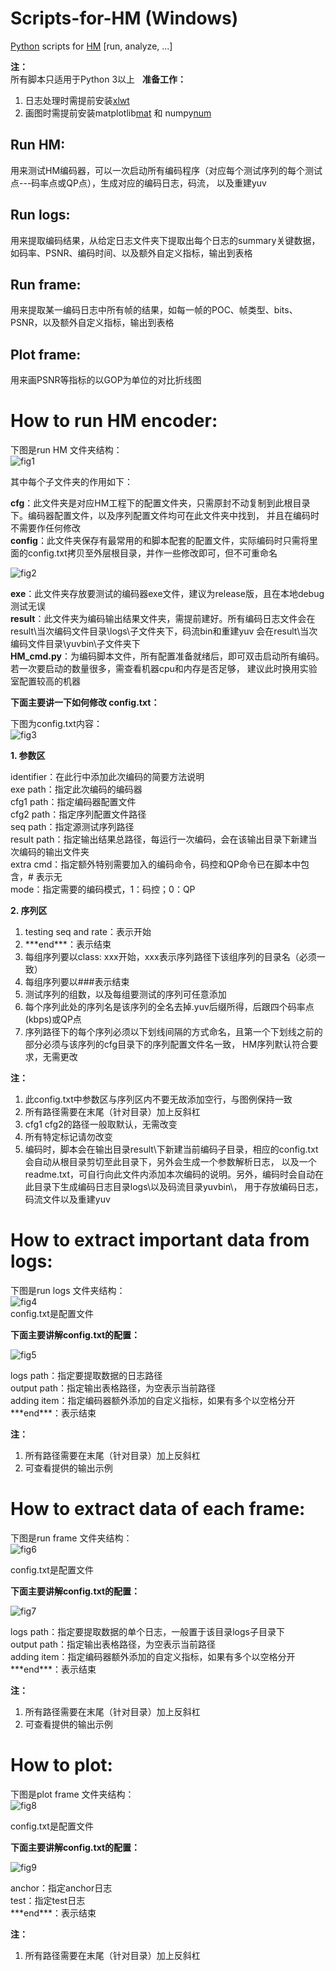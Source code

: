 # Scripts-for-HM (Windows)
[Python][py] scripts for [HM][hevc] [run, analyze, ...]  

**注：**  
所有脚本只适用于Python 3以上  
**准备工作：**  
1. 日志处理时需提前安装[xlwt][xls]  
2. 画图时需提前安装matplotlib[mat] 和 numpy[num]  

[py]:https://www.python.org/downloads/
[hevc]:http://www.hevc.info/
[xls]:https://pypi.python.org/pypi/xlwt
[mat]:http://matplotlib.org/
[num]:http://www.numpy.org/
  
## Run HM:  
用来测试HM编码器，可以一次启动所有编码程序（对应每个测试序列的每个测试点---码率点或QP点），生成对应的编码日志，码流，
以及重建yuv

## Run logs:  
用来提取编码结果，从给定日志文件夹下提取出每个日志的summary关键数据，如码率、PSNR、编码时间、以及额外自定义指标，输出到表格

## Run frame:  
用来提取某一编码日志中所有帧的结果，如每一帧的POC、帧类型、bits、PSNR，以及额外自定义指标，输出到表格

## Plot frame:  
用来画PSNR等指标的以GOP为单位的对比折线图  

# How to run HM encoder:

下图是run HM 文件夹结构：  
![fig1](https://github.com/whing123/Scripts-for-HM/raw/master/images/1.png)  

其中每个子文件夹的作用如下：  

**cfg**：此文件夹是对应HM工程下的配置文件夹，只需原封不动复制到此根目录下。编码器配置文件，以及序列配置文件均可在此文件夹中找到，
并且在编码时不需要作任何修改  
**config**：此文件夹保存有最常用的和脚本配套的配置文件，实际编码时只需将里面的config.txt拷贝至外层根目录，并作一些修改即可，但不可重命名  

![fig2](https://github.com/whing123/Scripts-for-HM/raw/master/images/2.png)  

**exe**：此文件夹存放要测试的编码器exe文件，建议为release版，且在本地debug测试无误  
**result**：此文件夹为编码输出结果文件夹，需提前建好。所有编码日志文件会在result\\当次编码文件目录\\logs\\子文件夹下，码流bin和重建yuv
会在result\\当次编码文件目录\\yuvbin\\子文件夹下  
**HM_cmd.py**：为编码脚本文件，所有配置准备就绪后，即可双击启动所有编码。若一次要启动的数量很多，需查看机器cpu和内存是否足够，
建议此时换用实验室配置较高的机器  


**下面主要讲一下如何修改 config.txt：**  

下图为config.txt内容：  
![fig3](https://github.com/whing123/Scripts-for-HM/raw/master/images/3.png)  

**1. 参数区**  

identifier：在此行中添加此次编码的简要方法说明  
exe path：指定此次编码的编码器  
cfg1 path：指定编码器配置文件  
cfg2 path：指定序列配置文件路径  
seq path：指定源测试序列路径  
result path：指定输出结果总路径，每运行一次编码，会在该输出目录下新建当次编码的输出文件夹  
extra cmd：指定额外特别需要加入的编码命令，码控和QP命令已在脚本中包含，# 表示无  
mode：指定需要的编码模式，1：码控；0：QP

**2. 序列区**  
1. testing seq and rate：表示开始     
2. \*\*\*end\*\*\*：表示结束  
3. 每组序列要以class: xxx开始，xxx表示序列路径下该组序列的目录名（必须一致）  
4. 每组序列要以###表示结束  
5. 测试序列的组数，以及每组要测试的序列可任意添加   
6. 每个序列此处的序列名是该序列的全名去掉.yuv后缀所得，后跟四个码率点(kbps)或QP点  
7. 序列路径下的每个序列必须以下划线间隔的方式命名，且第一个下划线之前的部分必须与该序列的cfg目录下的序列配置文件名一致，
HM序列默认符合要求，无需更改

**注：**  
1. 此config.txt中参数区与序列区内不要无故添加空行，与图例保持一致  
2. 所有路径需要在末尾（针对目录）加上反斜杠  
3. cfg1 cfg2的路径一般取默认，无需改变  
4. 所有特定标记请勿改变  
5. 编码时，脚本会在输出目录result\\下新建当前编码子目录，相应的config.txt会自动从根目录剪切至此目录下，另外会生成一个参数解析日志，
以及一个readme.txt，可自行向此文件内添加本次编码的说明。另外，编码时会自动在此目录下生成编码日志目录logs\\以及码流目录yuvbin\\，
用于存放编码日志，码流文件以及重建yuv  

# How to extract important data from logs:
下图是run logs 文件夹结构：  
![fig4](https://github.com/whing123/Scripts-for-HM/raw/master/images/4.png)  
config.txt是配置文件  

**下面主要讲解config.txt的配置：**  

![fig5](https://github.com/whing123/Scripts-for-HM/raw/master/images/5.png)  

logs path：指定要提取数据的日志路径  
output path：指定输出表格路径，为空表示当前路径  
adding item：指定编码器额外添加的自定义指标，如果有多个以空格分开  
\*\*\*end\*\*\*：表示结束  

**注：**  
1. 所有路径需要在末尾（针对目录）加上反斜杠  
2. 可查看提供的输出示例   


# How to extract data of each frame:

下图是run frame 文件夹结构：  
![fig6](https://github.com/whing123/Scripts-for-HM/raw/master/images/6.png)  

config.txt是配置文件  

**下面主要讲解config.txt的配置：**  

![fig7](https://github.com/whing123/Scripts-for-HM/raw/master/images/7.png)  

logs path：指定要提取数据的单个日志，一般置于该目录logs子目录下  
output path：指定输出表格路径，为空表示当前路径  
adding item：指定编码器额外添加的自定义指标，如果有多个以空格分开  
\*\*\*end\*\*\*：表示结束  

**注：**  
1. 所有路径需要在末尾（针对目录）加上反斜杠  
2. 可查看提供的输出示例  


# How to plot:

下图是plot frame 文件夹结构：  
![fig8](https://github.com/whing123/Scripts-for-HM/raw/master/images/8.png)  

config.txt是配置文件  

**下面主要讲解config.txt的配置：**  

![fig9](https://github.com/whing123/Scripts-for-HM/raw/master/images/9.png)  

anchor：指定anchor日志      
test：指定test日志  
\*\*\*end\*\*\*：表示结束  

**注：**  
1. 所有路径需要在末尾（针对目录）加上反斜杠  
